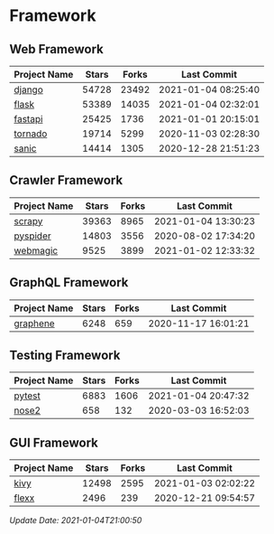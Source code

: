 # Framework

## Web Framework
| Project Name | Stars | Forks | Last Commit |
| ------------ | ----- | ----- | ----------- |
| [django](https://github.com/django/django) | 54728 | 23492 | 2021-01-04 08:25:40 |
| [flask](https://github.com/pallets/flask) | 53389 | 14035 | 2021-01-04 02:32:01 |
| [fastapi](https://github.com/tiangolo/fastapi) | 25425 | 1736 | 2021-01-01 20:15:01 |
| [tornado](https://github.com/tornadoweb/tornado) | 19714 | 5299 | 2020-11-03 02:28:30 |
| [sanic](https://github.com/huge-success/sanic) | 14414 | 1305 | 2020-12-28 21:51:23 |

## Crawler Framework
| Project Name | Stars | Forks | Last Commit |
| ------------ | ----- | ----- | ----------- |
| [scrapy](https://github.com/scrapy/scrapy) | 39363 | 8965 | 2021-01-04 13:30:23 |
| [pyspider](https://github.com/binux/pyspider) | 14803 | 3556 | 2020-08-02 17:34:20 |
| [webmagic](https://github.com/code4craft/webmagic) | 9525 | 3899 | 2021-01-02 12:33:32 |

## GraphQL Framework
| Project Name | Stars | Forks | Last Commit |
| ------------ | ----- | ----- | ----------- |
| [graphene](https://github.com/graphql-python/graphene) | 6248 | 659 | 2020-11-17 16:01:21 |

## Testing Framework
| Project Name | Stars | Forks | Last Commit |
| ------------ | ----- | ----- | ----------- |
| [pytest](https://github.com/pytest-dev/pytest) | 6883 | 1606 | 2021-01-04 20:47:32 |
| [nose2](https://github.com/nose-devs/nose2) | 658 | 132 | 2020-03-03 16:52:03 |

## GUI Framework
| Project Name | Stars | Forks | Last Commit |
| ------------ | ----- | ----- | ----------- |
| [kivy](https://github.com/kivy/kivy) | 12498 | 2595 | 2021-01-03 02:02:22 |
| [flexx](https://github.com/flexxui/flexx) | 2496 | 239 | 2020-12-21 09:54:57 |

*Update Date: 2021-01-04T21:00:50*